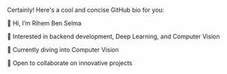 
Certainly! Here's a cool and concise GitHub bio for you:

👋 Hi, I’m Rihem Ben Selma

👀 Interested in backend development, Deep Learning, and Computer Vision

🌱 Currently diving into Computer Vision

💞️ Open to collaborate on innovative projects
<!---
rihem-bs02/rihem-bs02 is a ✨ special ✨ repository because its `README.md` (this file) appears on your GitHub profile.
You can click the Preview link to take a look at your changes.
--->
